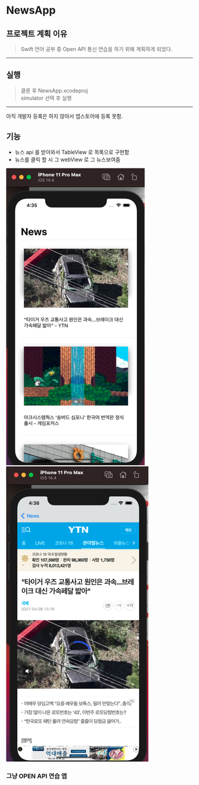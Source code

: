 # NewsApp

## 프로젝트 계획 이유

> Swift 언어 공부 중 Open API 통신 연습을 하기 위해 계획하게 되었다.

---

## 실행

> 클론 후 NewsApp.xcodeproj <br>
> simulator 선택 후 실행

---

아직 개발자 등록은 하지 않아서 앱스토어에 등록 못함.

## 기능

- 뉴스 api 를 받아와서 TableView 로 목록으로 구현함
- 뉴스를 클릭 할 시 그 webView 로 그 뉴스보여줌

<img src = "../../images/NewsAppMain.png" > 
<img src = "../../images/NewsAppArticle.png" >

### 그냥 OPEN API 연습 앱
